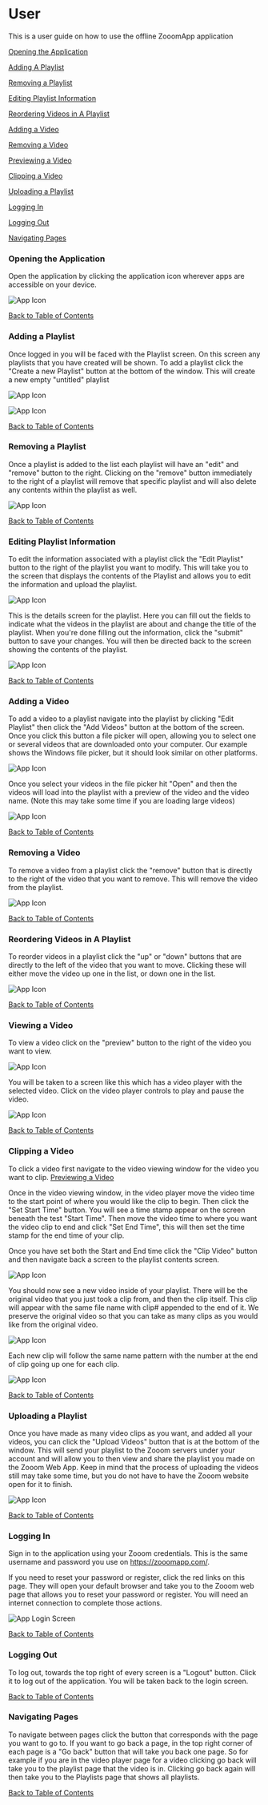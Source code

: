 # User 
This is a user guide on how to use the offline ZooomApp application

[Opening the Application](#Opening-the-Application)

[Adding A Playlist](#Adding-a-Playlist)

[Removing a Playlist](#Removing-a-Playlist)

[Editing Playlist Information](#Editing-Playlist-Information)

[Reordering Videos in A Playlist](#Reordering-Videos-in-A-Playlist)

[Adding a Video](#Adding-a-Video)

[Removing a Video](#Removing-a-Video)

[Previewing a Video](#Viewing-a-Video)

[Clipping a Video](#Clipping-a-Video)

[Uploading a Playlist](#Uploading-a-Playlist)

[Logging In](#Logging-In)

[Logging Out](#Logging-Out)

[Navigating Pages](#Navigating-Pages)

### Opening the Application
Open the application by clicking the application icon wherever apps are accessible on your device.

![App Icon](https://github.com/Line98Dev/offline-video-editing/blob/master/Auxiliary%20Files/UWP-Screenshots/windows-start-menu-application.png)

[Back to Table of Contents](#User)

### Adding a Playlist

Once logged in you will be faced with the Playlist screen. On this screen any playlists that you have created will be shown. To add a playlist click the "Create a new Playlist" button at the bottom of the window. This will create a new empty "untitled" playlist

![App Icon](https://github.com/Line98Dev/offline-video-editing/blob/master/Auxiliary%20Files/User_Documentation_Images/creating_a_playlist.png)

![App Icon](https://github.com/Line98Dev/offline-video-editing/blob/master/Auxiliary%20Files/User_Documentation_Images/default_new_playlist.png)

[Back to Table of Contents](#User)

### Removing a Playlist

Once a playlist is added to the list each playlist will have an "edit" and "remove" button to the right. Clicking on the "remove" button immediately to the right of a playlist will remove that specific playlist and will also delete any contents within the playlist as well.

![App Icon](https://github.com/Line98Dev/offline-video-editing/blob/master/Auxiliary%20Files/User_Documentation_Images/remove_a_playlist.png)

[Back to Table of Contents](#User)

### Editing Playlist Information

To edit the information associated with a playlist click the "Edit Playlist" button to the right of the playlist you want to modify. This will take you to the screen that displays the contents of the Playlist and allows you to edit the information and upload the playlist.

![App Icon](https://github.com/Line98Dev/offline-video-editing/blob/master/Auxiliary%20Files/User_Documentation_Images/edit_a_playlist.png)

This is the details screen for the playlist. Here you can fill out the fields to indicate what the videos in the playlist are about and change the title of the playlist. When you're done filling out the information, click the "submit" button to save your changes. You will then be directed back to the screen showing the contents of the playlist.

![App Icon](https://github.com/Line98Dev/offline-video-editing/blob/master/Auxiliary%20Files/User_Documentation_Images/playlist_information.png)

[Back to Table of Contents](#User)

### Adding a Video

To add a video to a playlist navigate into the playlist by clicking "Edit Playlist" then click the "Add Videos" button at the bottom of the screen.
Once you click this button a file picker will open, allowing you to select one or several videos that are downloaded onto your computer.
Our example shows the Windows file picker, but it should look similar on other platforms.

![App Icon](https://github.com/Line98Dev/offline-video-editing/blob/master/Auxiliary%20Files/User_Documentation_Images/WindowsFileExplorer.png)

Once you select your videos in the file picker hit "Open" and then the videos will load into the playlist with a preview of the video and the video name. (Note this may take some time if you are loading large videos)

![App Icon](https://github.com/Line98Dev/offline-video-editing/blob/master/Auxiliary%20Files/User_Documentation_Images/ListOfVideos.png)

[Back to Table of Contents](#User)

### Removing a Video

To remove a video from a playlist click the "remove" button that is directly to the right of the video that you want to remove. This will remove the video from the playlist.

![App Icon](https://github.com/Line98Dev/offline-video-editing/blob/master/Auxiliary%20Files/User_Documentation_Images/ListOfVideos.png)

[Back to Table of Contents](#User)

### Reordering Videos in A Playlist

To reorder videos in a playlist click the "up" or "down" buttons that are directly to the left of the video that you want to move. Clicking these will either move the video up one in the list, or down one in the list.

![App Icon](https://github.com/Line98Dev/offline-video-editing/blob/master/Auxiliary%20Files/User_Documentation_Images/ListOfVideos.png)

[Back to Table of Contents](#User)

### Viewing a Video

To view a video click on the "preview" button to the right of the video you want to view.

![App Icon](https://github.com/Line98Dev/offline-video-editing/blob/master/Auxiliary%20Files/User_Documentation_Images/ListOfVideos.png)

You will be taken to a screen like this which has a video player with the selected video. Click on the video player controls to play and pause the video.

![App Icon](https://github.com/Line98Dev/offline-video-editing/blob/master/Auxiliary%20Files/User_Documentation_Images/ClipPreview.png)

[Back to Table of Contents](#User)

### Clipping a Video

To click a video first navigate to the video viewing window for the video you want to clip.
[Previewing a Video](#Viewing-a-Video)

Once in the video viewing window, in the video player move the video time to the start point of where you would like the clip to begin.
Then click the "Set Start Time" button. You will see a time stamp appear on the screen beneath the test "Start Time".
Then move the video time to where you want the video clip to end and click "Set End Time", this will then set the time stamp for the end time of your clip.

Once you have set both the Start and End time click the "Clip Video" button and then navigate back a screen to the playlist contents screen.

![App Icon](https://github.com/Line98Dev/offline-video-editing/blob/master/Auxiliary%20Files/User_Documentation_Images/ClipTimesSet.png)

You should now see a new video inside of your playlist. There will be the original video that you just took a clip from, and then the clip itself.
This clip will appear with the same file name with clip# appended to the end of it. We preserve the original video so that you can take as many clips as you would like from the original video.

![App Icon](https://github.com/Line98Dev/offline-video-editing/blob/master/Auxiliary%20Files/User_Documentation_Images/ClipMade.png)

Each new clip will follow the same name pattern with the number at the end of clip going up one for each clip.

![App Icon](https://github.com/Line98Dev/offline-video-editing/blob/master/Auxiliary%20Files/User_Documentation_Images/IncrementingClipCount.png)

[Back to Table of Contents](#User)

### Uploading a Playlist

Once you have made as many video clips as you want, and added all your videos, you can click the "Upload Videos" button that is at the bottom of the window.
This will send your playlist to the Zooom servers under your account and will allow you to then view and share the playlist you made on the Zooom Web App.
Keep in mind that the process of uploading the videos still may take some time, but you do not have to have the Zooom website open for it to finish.

![App Icon](https://github.com/Line98Dev/offline-video-editing/blob/master/Auxiliary%20Files/User_Documentation_Images/PlaylistNoVideos.png)

[Back to Table of Contents](#User)

### Logging In

Sign in to the application using your Zooom credentials. This is the same username and password you use on https://zooomapp.com/.

If you need to reset your password or register, click the red links on this page. They will open your default browser and take you to the Zooom web page that allows you to reset your password or register. You will need an internet connection to complete those actions.

![App Login Screen](https://github.com/Line98Dev/offline-video-editing/blob/master/Auxiliary%20Files/User_Documentation_Images/LoginScreen.png)

[Back to Table of Contents](#User)

### Logging Out

To log out, towards the top right of every screen is a "Logout" button. Click it to log out of the application. You will be taken back to the login screen.

[Back to Table of Contents](#User)

### Navigating Pages

To navigate between pages click the button that corresponds with the page you want to go to. If you want to go back a page, in the top right corner of each page is a "Go back" button that will take you back one page.
So for example if you are in the video player page for a video clicking go back will take you to the playlist page that the video is in. Clicking go back again will then take you to the Playlists page that shows all playlists.

[Back to Table of Contents](#User)
